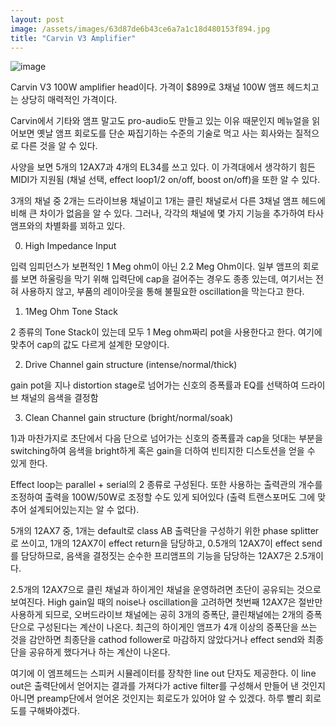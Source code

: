 ```yaml
---
layout: post
image: /assets/images/63d87de6b43ce6a7a1c18d480153f894.jpg
title: "Carvin V3 Amplifier"
---
```


![image](/assets/images/63d87de6b43ce6a7a1c18d480153f894.jpg)

Carvin V3 100W amplifier head이다. 가격이 $899로 3채널 100W 앰프 헤드치고는 상당히 매력적인 가격이다. 

Carvin에서 기타와 앰프 말고도 pro-audio도 만들고 있는 이유 때문인지 메뉴얼을 읽어보면 옛날 앰프 회로도를 단순 짜집기하는 수준의 기술로 먹고 사는 회사와는 질적으로 다른 것을 알 수 있다. 

사양을 보면 5개의 12AX7과 4개의 EL34를 쓰고 있다. 이 가격대에서 생각하기 힘든 MIDI가 지원됨 (채널 선택, effect loop1/2 on/off, boost on/off)을 또한 알 수 있다.

3개의 채널 중 2개는 드라이브용 채널이고 1개는 클린 채널로서 다른 3채널 앰프 헤드에 비해 큰 차이가 없음을 알 수 있다. 그러나, 각각의 채널에 몇 가지 기능을 추가하여 타사 앰프와의 차별화를 꾀하고 있다.

0) High Impedance Input

입력 임피던스가 보편적인 1 Meg ohm이 아닌 2.2 Meg Ohm이다. 일부 앰프의 회로를 보면 하울링을 막기 위해 입력단에 cap을 걸어주는 경우도 종종 있는데, 여기서는 전혀 사용하지 않고, 부품의 레이아웃을 통해 불필요한 oscillation을 막는다고 한다.

1) 1Meg Ohm Tone Stack

2 종류의 Tone Stack이 있는데 모두 1 Meg ohm짜리 pot을 사용한다고 한다. 여기에 맞추어 cap의 값도 다르게 설계한 모양이다. 

2) Drive Channel gain structure (intense/normal/thick)

gain pot을 지나 distortion stage로 넘어가는 신호의 증폭률과 EQ를 선택하여 드라이브 채널의 음색을 결정함

3) Clean Channel gain structure (bright/normal/soak)

1)과 마찬가지로 초단에서 다음 단으로 넘어가는 신호의 증폭률과 cap을 덧대는 부분을 switching하여 음색을 bright하게 혹은 gain을 더하여 빈티지한 디스토션을 얻을 수 있게 한다.

Effect loop는 parallel + serial의 2 종류로 구성된다. 또한 사용하는 출력관의 개수를 조정하여 출력을 100W/50W로 조정할 수도 있게 되어있다 (출력 트랜스포머도 그에 맞추어 설계되어있는지는 알 수 없다).

5개의 12AX7 중, 1개는 default로 class AB 출력단을 구성하기 위한 phase splitter로 쓰이고, 1개의 12AX7이 effect return을 담당하고, 0.5개의 12AX7이 effect send를 담당하므로, 음색을 결정짓는 순수한 프리앰프의 기능을 담당하는 12AX7은 2.5개이다.

2.5개의 12AX7으로 클린 채널과 하이게인 채널을 운영하려면 초단이 공유되는 것으로 보여진다. High gain일 때의 noise나 oscillation을 고려하면 첫번째 12AX7은 절반만 사용하게 되므로, 오버드라이브 채널에는 공히 3개의 증폭단, 클린채널에는 2개의 증폭단으로 구성된다는 계산이 나온다. 최근의 하이게인 앰프가 4개 이상의 증폭단을 쓰는 것을 감안하면 최종단을 cathod follower로 마감하지 않았다거나 effect send와 최종단을 공유하게 했다거나 하는 계산이 나온다.

여기에 이 엠프헤드는 스피커 시뮬레이터를 장착한 line out 단자도 제공한다. 이 line out은 출력단에서 얻어지는 결과를 가져다가 active filter를 구성해서 만들어 낸 것인지 아니면 preamp단에서 얻어온 것인지는 회로도가 있어야 알 수 있겠다. 하루 빨리 회로도를 구해봐야겠다.



